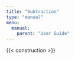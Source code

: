 ```yaml
---
title: "Subtraction"
type: "manual"
menu:
  manual:
    parent: "User Guide"
---
```


{{< construction >}}
